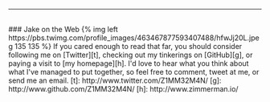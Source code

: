 - - - - -
<br>
### Jake on the Web
{% img left https://pbs.twimg.com/profile_images/463467877593407488/hfwJj20L.jpeg 135 135 %}
If you cared enough to read that far, you should consider following me on [Twitter][t], checking out my tinkerings on [GitHub][g], or paying a visit to [my homepage][h]. I'd love to hear what you think about what I've managed to put together, so feel free to comment, tweet at me, or send me an email.
 [t]: http://www.twitter.com/Z1MM32M4N/
 [g]: http://www.github.com/Z1MM32M4N/
 [h]: http://www.zimmerman.io/

